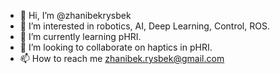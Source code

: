 - 👋 Hi, I’m @zhanibekrysbek
- 👀 I’m interested in robotics, AI, Deep Learning, Control, ROS.
- 🌱 I’m currently learning pHRI.
- 💞️ I’m looking to collaborate on haptics in pHRI.
- 📫 How to reach me zhanibek.rysbek@gmail.com

<!---
zhanibekrysbek/zhanibekrysbek is a ✨ special ✨ repository because its `README.md` (this file) appears on your GitHub profile.
You can click the Preview link to take a look at your changes.
--->
